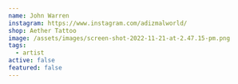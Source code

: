 ```yaml
---
name: John Warren
instagram: https://www.instagram.com/adizmalworld/
shop: Aether Tattoo
image: /assets/images/screen-shot-2022-11-21-at-2.47.15-pm.png
tags:
  - artist
active: false
featured: false
---
```

